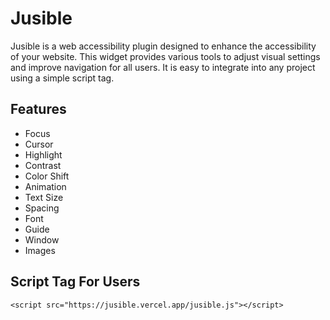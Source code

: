 # Jusible

Jusible is a web accessibility plugin designed to enhance the accessibility of your website. This widget provides various tools to adjust visual settings and improve navigation for all users. It is easy to integrate into any project using a simple script tag.

## Features

- Focus
- Cursor
- Highlight
- Contrast
- Color Shift
- Animation
- Text Size
- Spacing
- Font
- Guide
- Window
- Images

## Script Tag For Users

```<script src="https://jusible.vercel.app/jusible.js"></script>```